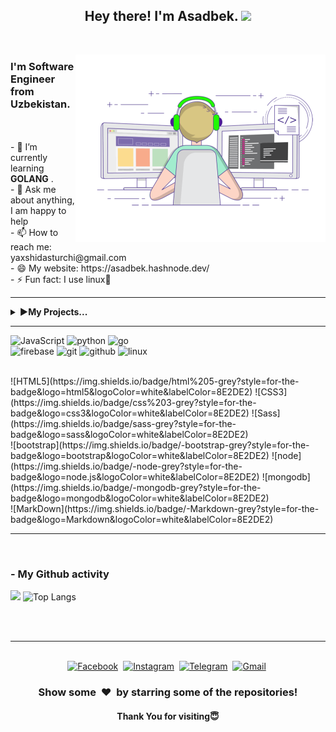<p>
  <h2 align="center"> Hey there! I'm Asadbek. <img src="https://github.com/souvikguria98/souvikguria98/blob/master/Hi.gif" width="25"></h2>
</p>
<br>
<p>
  <img align="right" alt="GIF" src="https://raw.githubusercontent.com/devSouvik/devSouvik/master/gif3.gif" width="400"/>
</p>

<h3> I'm Software Engineer from Uzbekistan. </h3>
<br>
<br>
- 🔋  I’m currently learning <b>GOLANG</b> .<br>
- 💬 Ask me about anything, I am happy to help<br>
- 📫 How to reach me: yaxshidasturchi@gmail.com<br>
- 😄 My website: https://asadbek.hashnode.dev/<br>
- ⚡ Fun fact: I use linux🐧

<hr>

<details><summary><strong>▶️My Projects...</strong></summary><p>
  <br>
  <a href="https://github.com/asadbekdev/InstagramBot">🤖 INSTAGRAM BOT</a>
<br>
  <a href="https://github.com/asadbekdev/ImkonEdu.uz">📰 NEWS SITE</a>
<br>
  <a href="https://github.com/asadbekdev?tab=repositories">👀 SEE MORE...</a>
  </p></details>
<hr>
<!-- <details><summary>▶️<strong>Languages and Tools... </strong></summary> -->
<p align="center">
  
 
![JavaScript](https://img.shields.io/badge/-JavaScript-grey?style=for-the-badge&logo=javascript&logoColor=white&labelColor=8E2DE2)
![python](https://img.shields.io/badge/-python-grey?style=for-the-badge&logo=python&logoColor=white&labelColor=8E2DE2)
![go](https://img.shields.io/badge/-go-grey?style=for-the-badge&logo=go&logoColor=white&labelColor=8E2DE2)
<br>
![firebase](https://img.shields.io/badge/-firebase-grey?style=for-the-badge&logo=firebase&logoColor=white&labelColor=8E2DE2)
![git](https://img.shields.io/badge/-git-grey?style=for-the-badge&logo=git&logoColor=white&labelColor=8E2DE2)
![github](https://img.shields.io/badge/-github-grey?style=for-the-badge&logo=github&logoColor=white&labelColor=8E2DE2)
![linux](https://img.shields.io/badge/html%205-grey?style=for-the-badge&logo=linux&logoColor=white&labelColor=8E2DE2)

<br>
![HTML5](https://img.shields.io/badge/html%205-grey?style=for-the-badge&logo=html5&logoColor=white&labelColor=8E2DE2)
![CSS3](https://img.shields.io/badge/css%203-grey?style=for-the-badge&logo=css3&logoColor=white&labelColor=8E2DE2)
![Sass](https://img.shields.io/badge/sass-grey?style=for-the-badge&logo=sass&logoColor=white&labelColor=8E2DE2)
<br>
![bootstrap](https://img.shields.io/badge/-bootstrap-grey?style=for-the-badge&logo=bootstrap&logoColor=white&labelColor=8E2DE2)
![node](https://img.shields.io/badge/-node-grey?style=for-the-badge&logo=node.js&logoColor=white&labelColor=8E2DE2)
![mongodb](https://img.shields.io/badge/-mongodb-grey?style=for-the-badge&logo=mongodb&logoColor=white&labelColor=8E2DE2)
<br>
![MarkDown](https://img.shields.io/badge/-Markdown-grey?style=for-the-badge&logo=Markdown&logoColor=white&labelColor=8E2DE2)
</p>
<hr>
<br>
<h3> - My Github activity </h3>

<p>
  
<img src="https://github-readme-stats.vercel.app/api?username=asadbekdev&show_icons=true&theme=radical&title_color=8E2DE2&text_color=fff&icon_color=8E2DE2" width="500px">      ![Top Langs](https://github-readme-stats.vercel.app/api/top-langs/?username=asadbekdev&theme=radical&title_color=8E2DE2&text_color=fff)
</p>

<br>

<br>
<hr>
<p align="center">
<br>
<a href="https:/www.facebook.com/asadbek.noyibjonov/"><img src="https://img.shields.io/badge/facebook-%231877F2.svg?&style=for-the-badge&logo=facebook&logoColor=white" alt="Facebook" /></a>&nbsp;
<a href="https://instagram.com/asadbeknoyibjonov"><img src="https://img.shields.io/badge/instagram-%23E4405F.svg?&style=for-the-badge&logo=instagram&logoColor=white" alt="Instagram" /></a>&nbsp;
<a href="https://t.me/adevpro"><img src="https://img.shields.io/badge/telegram-0088cc.svg?&style=for-the-badge&logo=telegram&logoColor=white" alt="Telegram" /></a>&nbsp;
<a href="mailto:yaxshidasturchi@gmail.com?subject=Hi%20Asadbek"><img src="https://img.shields.io/badge/gmail-%23c34836.svg?&style=for-the-badge&logo=gmail&logoColor=white" alt="Gmail"/></a>&nbsp;
<!--<a href="https://kkvanonymous.github.io/"><img alt="Website" src="https://img.shields.io/website?style=for-the-badge&up_message=portfolio&url=https%3A%2F%2Fkkvanonymous.github.io%2F"></a>-->
</p>
<div align="center">
<h3 align="center">Show some &nbsp;❤️&nbsp; by starring some of the repositories!</h3>

#### Thank You for visiting😇
